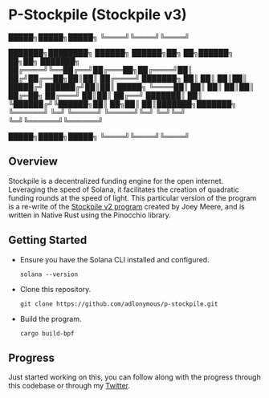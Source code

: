 # P-Stockpile (Stockpile v3)

█████╗█████╗█████╗
╚════╝╚════╝╚════╝



███████╗████████╗ ██████╗  ██████╗██╗  ██╗██████╗ ██╗██╗     ███████╗
██╔════╝╚══██╔══╝██╔═══██╗██╔════╝██║ ██╔╝██╔══██╗██║██║     ██╔════╝
███████╗   ██║   ██║   ██║██║     █████╔╝ ██████╔╝██║██║     █████╗
╚════██║   ██║   ██║   ██║██║     ██╔═██╗ ██╔═══╝ ██║██║     ██╔══╝
███████║   ██║   ╚██████╔╝╚██████╗██║  ██╗██║     ██║███████╗███████╗
╚══════╝   ╚═╝    ╚═════╝  ╚═════╝╚═╝  ╚═╝╚═╝     ╚═╝╚══════╝╚══════╝



█████╗█████╗█████╗
╚════╝╚════╝╚════╝

## Overview

Stockpile is a decentralized funding engine for the open internet. Leveraging the speed of Solana, it
facilitates the creation of quadratic funding rounds at the speed of light. This particular version of
the program is a re-write of the [Stockpile v2 program](https://github.com/StockpileProtocol/stockpile-v2) created by Joey Meere, and is written in Native 
Rust using the Pinocchio library. 

## Getting Started

- Ensure you have the Solana CLI installed and configured.

    `solana --version`

- Clone this repository.

    `git clone https://github.com/adlonymous/p-stockpile.git`

- Build the program.

    `cargo build-bpf`

## Progress

Just started working on this, you can follow along with the progress through this codebase or through
my [Twitter](https://twitter.com/adlonymous).